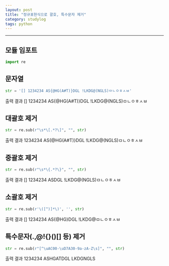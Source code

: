 ```yaml
---
layout: post
title: "정규표현식으로 괄호, 특수문자 제거"
category: studylog
tags: python
---
```


---
## 모듈 임포트
```python
import re
```

## 문자열
```python
str = '[] 1234234 AS{@HG(A#T)}DGL !LKDG@(NGLS)ㅁㄴㅇㅎㅅㅂ'
```

출력 결과
[] 1234234 AS{@HG(A#T)}DGL !LKDG@(NGLS)ㅁㄴㅇㅎㅅㅂ

## 대괄호 제거
```python
str = re.sub(r"\s*\[.*?\]", "", str)
```

출력 결과
1234234 AS{@HG(A#T)}DGL !LKDG@(NGLS)ㅁㄴㅇㅎㅅㅂ

## 중괄호 제거
```python
str = re.sub(r"\s*\{.*?\}", "", str)
```

출력 결과
[] 1234234 ASDGL !LKDG@(NGLS)ㅁㄴㅇㅎㅅㅂ

## 소괄호 제거
```python
str = re.sub(r'\([^)]*\)', '', str)
```

출력 결과
[] 1234234 AS{@HG}DGL !LKDG@ㅁㄴㅇㅎㅅㅂ

## 특수문자(.,@!{}()[] 등) 제거
```python
str = re.sub(r"[^\uAC00-\uD7A30-9a-zA-Z\s]", "", str)
```

출력 결과
1234234 ASHGATDGL LKDGNGLS